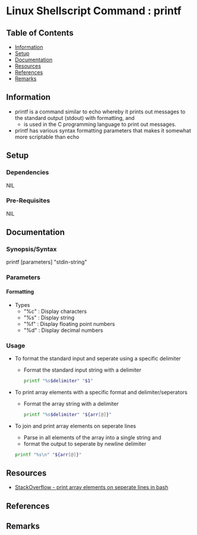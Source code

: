 # Linux Shellscript Command : printf

## Table of Contents
- [Information](#information)
- [Setup](#setup)
- [Documentation](#documentation)
- [Resources](#resources)
- [References](#references)
- [Remarks](#remarks)

## Information

- printf is a command similar to echo whereby it prints out messages to the standard output (stdout) with formatting, and 
    + is used in the C programming language to print out messages.
- printf has various syntax formatting parameters that makes it somewhat more scriptable than echo

## Setup

### Dependencies

NIL

### Pre-Requisites

NIL

## Documentation

### Synopsis/Syntax

printf [parameters] "stdin-string"

### Parameters

#### Formatting

- Types
    + "%c" : Display characters
    + "%s" : Display string
    + "%f" : Display floating point numbers
    + "%d" : Display decimal numbers

### Usage

- To format the standard input and seperate using a specific delimiter
    + Format the standard input string with a delimiter
        ```sh
        printf "%s$delimiter" "$1"
        ```

- To print array elements with a specific format and delimiter/seperators
    + Format the array string with a delimiter
        ```sh
        printf "%s$delimiter" "${arr[@]}"
        ```
        
- To join and print array elements on seperate lines
    + Parse in all elements of the array into a single string and 
    + format the output to seperate by newline delimiter
    ```sh
    printf "%s\n" "${arr[@]}"
    ```

## Resources

+ [StackOverflow - print array elements on seperate lines in bash](https://stackoverflow.com/questions/15691942/print-array-elements-on-seperate-lines-in-bash)

## References

## Remarks
